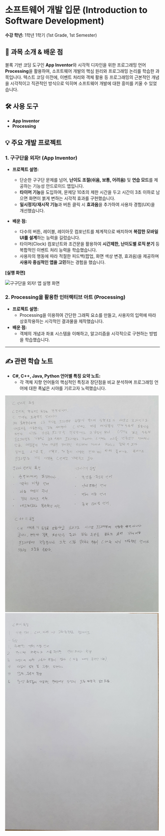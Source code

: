 # 소프트웨어 개발 입문 (Introduction to Software Development)

**수강 학년:** 1학년 1학기 (1st Grade, 1st Semester)

## 📖 과목 소개 & 배운 점

블록 기반 코딩 도구인 **App Inventor**와 시각적 디자인을 위한 프로그래밍 언어 **Processing**을 활용하여, 소프트웨어 개발의 핵심 원리와 프로그래밍 논리를 학습한 과목입니다. 텍스트 코딩 이전에, 이벤트 처리와 객체 활용 등 프로그래밍의 근본적인 개념을 시각적이고 직관적인 방식으로 익히며 소프트웨어 개발에 대한 흥미를 키울 수 있었습니다.

## 🛠️ 사용 도구

-   **App Inventor**
-   **Processing**

## 💡 주요 개발 프로젝트

### 1. 구구단을 외자! (App Inventor)
-   **프로젝트 설명:**
    -   단순한 구구단 문제를 넘어, **난이도 조절(쉬움, 보통, 어려움)** 및 **연습 모드**를 제공하는 기능성 안드로이드 앱입니다.
    -   **타이머 기능**을 도입하여, 문제당 10초의 제한 시간을 두고 시간이 3초 이하로 남으면 화면이 붉게 변하는 시각적 효과를 구현했습니다.
    -   **일시정지/재시작 기능**과 버튼 클릭 시 **효과음**을 추가하여 사용자 경험(UX)을 개선했습니다.

-   **배운 점:**
    -   다수의 버튼, 레이블, 레이아웃 컴포넌트를 체계적으로 배치하며 **복잡한 모바일 UI를 설계**하는 능력을 길렀습니다.
    -   타이머(Clock) 컴포넌트와 조건문을 활용하여 **시간제한, 난이도별 로직 분기** 등 복합적인 이벤트 처리 능력을 학습했습니다.
    -   사용자의 행동에 따라 적절한 피드백(팝업, 화면 색상 변경, 효과음)을 제공하며 **사용자 중심적인 앱을 고민**하는 경험을 했습니다.

**[실행 화면]**

<img src="./gugudan-app-screenshot.png" alt="구구단을 외자! 앱 실행 화면" width="400"/>

### 2. Processing을 활용한 인터랙티브 아트 (Processing)
-   **프로젝트 설명:**
    -   Processing을 이용하여 간단한 그래픽 요소를 만들고, 사용자의 입력에 따라 상호작용하는 시각적인 결과물을 제작했습니다.
-   **배운 점:**
    -   객체의 개념과 좌표 시스템을 이해하고, 알고리즘을 시각적으로 구현하는 방법을 학습했습니다.

---

## ✍️ 관련 학습 노트

-   **C#, C++, Java, Python 언어별 특징 요약 노트:**
    -   각 객체 지향 언어들의 핵심적인 특징과 장단점을 비교 분석하며 프로그래밍 언어에 대한 폭넓은 시야를 기르고자 노력했습니다.

<img src="./language-comparison-note-1.jpg" alt="언어 비교 노트 1" width="500"/>
<img src="./language-comparison-note-2.jpg" alt="언어 비교 노트 2" width="500"/>
